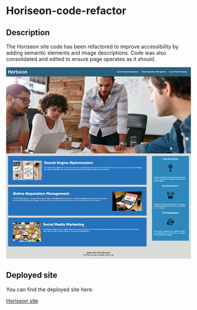 # Horiseon-code-refactor

## Description

The Horiseon site code has been refactored to improve accessibility by adding semantic elements and image descriptions. Code was also consolidated and edited to ensure page operates as it should. 

![Horiseon site](./assets/images/Horiseon-code-refactor.png)

## Deployed site
You can find the deployed site here:

[Horiseon site](https://mattyb5000.github.io/Horiseon-code-refactor/)